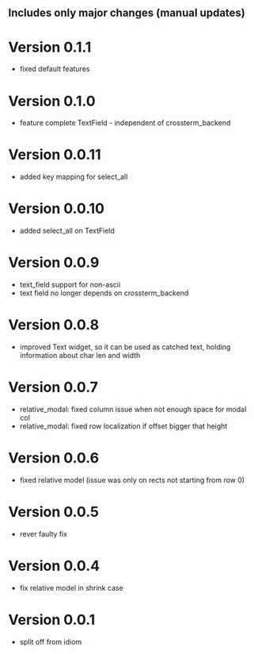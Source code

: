 ## Includes only major changes (manual updates)
# Version 0.1.1
- fixed default features

# Version 0.1.0
- feature complete TextField - independent of crossterm_backend

# Version 0.0.11
- added key mapping for select_all

# Version 0.0.10
- added select_all on TextField

# Version 0.0.9
- text_field support for non-ascii
- text field no longer depends on crossterm_backend

# Version 0.0.8
- improved Text widget, so it can be used as catched text, holding information about char len and width

# Version 0.0.7
- relative_modal: fixed column issue when not enough space for modal col
- relative_modal: fixed row localization if offset bigger that height

# Version 0.0.6
- fixed relative model (issue was only on rects not starting from row 0)

# Version 0.0.5
- rever faulty fix

# Version 0.0.4
- fix relative model in shrink case

# Version 0.0.1
* split off from idiom